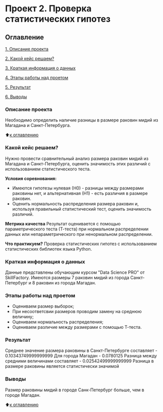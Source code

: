 # Проект 2. Проверка статистических гипотез

## Оглавление
[1. Описание проекта](https://github.com/Dushka97/sf_data_science/tree/main/project_2/READMEmd#Описание-проекта)

[2. Какой кейс решаем?](https://github.com/Dushka97/sf_data_science/tree/main/project_2/READMEmd#Какой-кейс-решаем?)

[3. Краткая информация о данных](https://github.com/Dushka97/sf_data_science/tree/main/project_2/READMEmd#Краткая-информация-о-данных)

[4. Этапы работы над проетом](https://github.com/Dushka97/sf_data_science/tree/main/project_2/READMEmd#Этапы-работы-над-проектом)

[5. Результат](https://github.com/Dushka97/sf_data_science/tree/main/project_2/READMEmd#Результат)

[6. Выводы](https://github.com/Dushka97/sf_data_science/tree/main/project_2/READMEmd#Выводы)

### Описание проекта
Необходимо определить наличие разницы в размере раковин мидий из Магадана и Санкт-Петербурга.

:arrow_up:[к оглавлению](https://github.com/Dushka97/sf_data_science/tree/main/project_2/READMEmd#Оглавление)

### Какой кейс решаем?
Нужно провести сравнительный анализ размера раковин мидий из Магадана и Санкт-Петербурга, оценить значимость этих различий с использованием статистического теста.

**Условия соревнования:**
- Имеются гипотезы нулевая (Н0) - разницы между размерами раковины нет, и альтернативная (Н1) - есть различия в размере раковин.
- Оценить нормальность распределения размера раковин и, используя правильный статистический тест, оценить значимость различий.

**Метрика качества**
Результат оценивается с помощью параметрического теста (Т-теста) при нормальном распределении данных или непараметрического при ненормальном распределении.

**Что практикуем?**
Проверка статистических гипотез с использованием статистических библиотек языка Python.

### Краткая информация о данных
Данные представлены обучающим курсом "Data Science PRO" от SkillFactory. Имеются размеры 7 раковин мидий из города Санкт-Петербург и 8 раковин из города Магадан.

### Этапы работы над проетом
- Оцениваем размер выборок;
- При несоответсвии размеров проводим замену на среднюю величину;
- Оцениваем нормальность распределения;
- Оцениваем различие между размерами с помощью Т-теста.

### Результат
Среднее значение размера раковины в Санкт-Петербурге составляет - 0.10343749999999999 
Для города Магадан - 0.0780125
Разница между средними величинами составляет - 0.02542499999999999
Разница в размере раковины является статистически значимой

### Выводы
Размер раковины мидий в городе Санк-Петербург больше, чем в городе Магадан.

:arrow_up:[к оглавлению](https://github.com/Dushka97/sf_data_science/tree/main/project_2/READMEmd#Оглавление)
